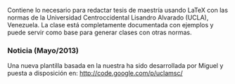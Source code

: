 Contiene lo necesario para redactar tesis de maestría usando LaTeX con las normas de la Universidad Centroccidental Lisandro Alvarado (UCLA), Venezuela. La clase está completamente documentada con ejemplos y puede servir como base para generar clases con otras normas.

### Noticia (Mayo/2013) ###

Una nueva plantilla basada en la nuestra ha sido desarrollada por Miguel y puesta a disposición en: http://code.google.com/p/uclamsc/